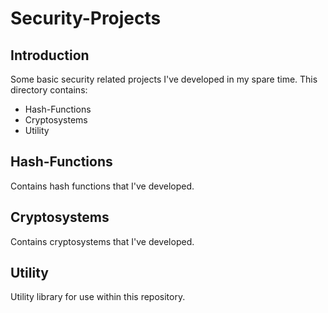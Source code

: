 # Security-Projects

## Introduction
Some basic security related projects I've developed in my spare time. This directory contains:
* Hash-Functions
* Cryptosystems
* Utility

## Hash-Functions
Contains hash functions that I've developed.

## Cryptosystems
Contains cryptosystems that I've developed.

## Utility
Utility library for use within this repository.

